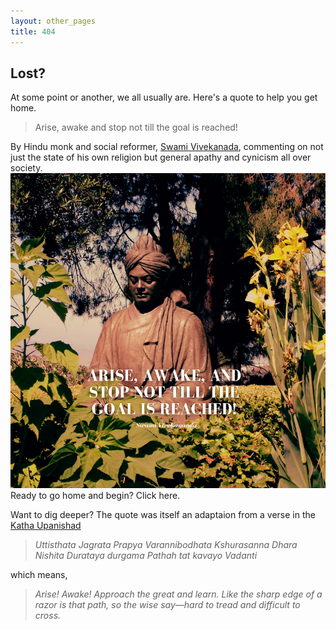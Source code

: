 ```yaml
---
layout: other_pages
title: 404
---
```

## Lost?

At some point or another, we all usually are. Here's a quote to help you get home.

> Arise, awake and stop not till the goal is reached!

By Hindu monk and social reformer, [Swami Vivekanada](https://en.wikipedia.org/wiki/Swami_Vivekananda), commenting on not just the state of his own religion but general apathy and cynicism all over society. 
![](/images/vivekananda_quote.png)
Ready to go home and begin? Click here.

Want to dig deeper? The quote was itself an adaptaion from a verse in the [Katha Upanishad](https://en.wikipedia.org/wiki/Katha_Upanishad)


>*Uttisthata Jagrata Prapya Varannibodhata*
>*Kshurasanna Dhara Nishita Durataya*
>*durgama Pathah tat kavayo Vadanti*

which means,

>*Arise! Awake! Approach the great and learn.*
>*Like the sharp edge of a razor is that path,*
>*so the wise say—hard to tread and difficult to cross.*

<!-- <h1>Lost?</h1>

<div class="imgbox"><img class="center-fit" src="images/vivekanada_quote.jpeg" alt=
"Swami Vivekananda statue, Ramakrishna Monastery, Cailfornia"></div>
<p>We all usually are. Here's an inspiring quote from <a href="https://en.wikipedia.org/wiki/Swami_Vivekananda">Swami Vivekananda</a>:</p>
<p><em>"Arise, awake and stop not til the goal is reached!"</em></p>

<p>Go back <a href="/index.html">home</a> or if you found that interesting, here is the quote he referenced when saying it: the Katha Upanishad, a tale about a young boy, Nachiketa, who goes to the Yama, the Lord of Death himself to know the nature of humanity, knowledge, self and liberation.</p>

<p><em>Uttisthata Jagrata Prapya Varannibodhata</em></p>
<p><em>Kshurasanna Dhara Nishita Durataya </em></p>
<p><em>durgama Pathah tat kavayo Vadanti</em></p>

<p>whose English translation is:</p>
<p><em>Arise! Awake! Approach the great and learn.</em></p> 
    <p><em></em>Like the sharp edge of a razor is that path,</em></p>
        <p><em>so the wise say—hard to tread and difficult to cross.</em></p> -->
    
    